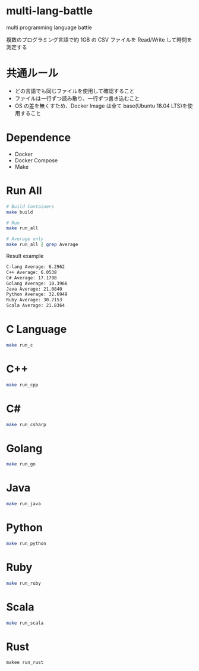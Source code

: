 # multi-lang-battle

multi programming language battle

複数のプログラミング言語で約 1GB の CSV ファイルを Read/Write して時間を測定する

# 共通ルール

- どの言語でも同じファイルを使用して確認すること
- ファイルは一行ずつ読み散り、一行ずつ書き込むこと
- OS の差を無くすため、Docker Image は全て base(Ubuntu 18.04 LTS)を使用すること

# Dependence

- Docker
- Docker Compose
- Make

# Run All

```bash
# Build Containers
make build

# Run
make run_all

# Average only
make run_all | grep Average
```

Result example

```bash
C-lang Average: 6.2962
C++ Average: 6.0538
C# Average: 17.1798
Golang Average: 10.3966
Java Average: 21.0840
Python Average: 32.6949
Ruby Average: 30.7153
Scala Average: 21.8364
```

# C Language

```bash
make run_c
```

# C++

```bash
make run_cpp
```

# C#

```bash
make run_csharp
```

# Golang

```bash
make run_go
```

# Java

```bash
make run_java
```

# Python

```bash
make run_python
```

# Ruby

```bash
make run_ruby
```

# Scala

```bash
make run_scala
```

# Rust

```bash
makee run_rust
```